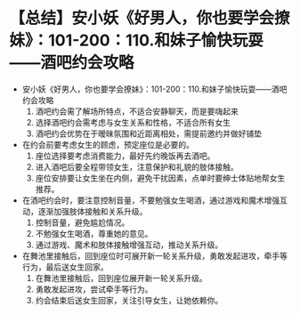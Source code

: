 # 【总结】安小妖《好男人，你也要学会撩妹》：101-200：110.和妹子愉快玩耍——酒吧约会攻略

-   安小妖《好男人，你也要学会撩妹》：101-200：110.和妹子愉快玩耍——酒吧约会攻略
    1.  酒吧约会需了解场所特点，不适合安静聊天，而是要嗨起来
    2.  选择酒吧约会需考虑与女生关系和性格，不适合所有女生
    3.  酒吧约会优势在于暧昧氛围和近距离相处，需提前邀约并做好铺垫
-   在约会前要考虑女生的顾虑，预定座位是必要的。
    1.  座位选择要考虑消费能力，最好先约晚饭再去酒吧。
    2.  进入酒吧后要全程带领女生，注意保护和礼貌的肢体接触。
    3.  座位安排要让女生坐在内侧，避免干扰因素，点单时要绅士体贴地帮女生推荐。
-   在酒吧约会时，要注意控制音量，不要勉强女生喝酒，通过游戏和魔术增强互动，逐渐加强肢体接触和关系升级。
    1.  控制音量，避免尴尬情况。
    2.  不勉强女生喝酒，尊重她的意见。
    3.  通过游戏、魔术和肢体接触增强互动，推动关系升级。
-   在舞池里接触后，回到座位时可展开新一轮关系升级，勇敢发起进攻，牵手等行为，最后送女生回家。
    1.  在舞池里接触后，回到座位展开新一轮关系升级。
    2.  勇敢发起进攻，尝试牵手等行为。
    3.  约会结束后送女生回家，关注引导女生，让她依赖你。